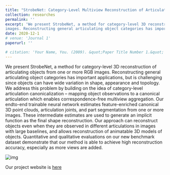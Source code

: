 ```yaml
---
title: "StrobeNet: Category-Level Multiview Reconstruction of Articulated Objects"
collection: researches
permalink: ''
excerpt: 'We present StrobeNet, a method for category-level 3D reconstruction of articulating objects from one or more RGB 
images. Reconstructing general articulating object categories has important applications, but is challenging since objects can have wide variation in shape, appearance and topology. We address this problem by building on the idea of category-level articulation canonicalization – mapping object observations to a canonical articulation which enables correspondence-free multiview aggregation. Our endto-end trainable neural network estimates feature-enriched canonical 3D point clouds, articulation joints, and part segmentation from one or more images. These intermediate estimates are used to generate an implicit function as the final shape reconstruction. Our approach can reconstruct objects even when they are observed in different articulations in images with large baselines, and allows reconstruction of animatable 3D models of objects. Quantitative and qualitative evaluations on our new benchmark dataset demonstrate that our method is able to achieve high reconstruction accuracy, especially as more views are added.'
date: 2020-12-1
# venue: 'Journal 1'
paperurl: ''

# citation: 'Your Name, You. (2009). &quot;Paper Title Number 1.&quot; <i>Journal 1</i>. 1(1).'
---
```

We present StrobeNet, a method for category-level 3D reconstruction of articulating objects from one or more RGB 
images. Reconstructing general articulating object categories has important applications, but is challenging since objects can have wide variation in shape, appearance and topology. We address this problem by building on the idea of category-level articulation canonicalization – mapping object observations to a canonical articulation which enables correspondence-free multiview aggregation. Our endto-end trainable neural network estimates feature-enriched canonical 3D point clouds, articulation joints, and part segmentation from one or more images. These intermediate estimates are used to generate an implicit function as the final shape reconstruction. Our approach can reconstruct objects even when they are observed in different articulations in images with large baselines, and allows reconstruction of animatable 3D models of objects. Quantitative and qualitative evaluations on our new benchmark dataset demonstrate that our method is able to achieve high reconstruction accuracy, especially as more views are added.

![img](../images/StrobeNet.png)

<!-- Download our paper [here](https://thu17cyz.github.io/files/3dioumatch.pdf) -->

Our project website is [here](https://dzhange.github.io/StrobeNet/)
